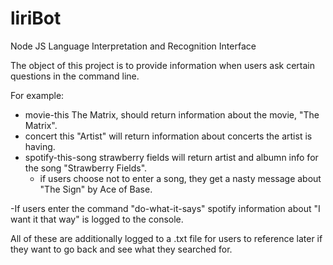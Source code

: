 # liriBot
Node JS Language Interpretation and Recognition Interface

The object of this project is to provide information when users ask certain questions in the command line.

For example:
 - movie-this The Matrix, should return information about the movie, "The Matrix".
 - concert this "Artist" will return information about concerts the artist is having.
 - spotify-this-song strawberry fields will return artist and albumn info for the song "Strawberry Fields".
   - if users choose not to enter a song, they get a nasty message about "The Sign" by Ace of Base.
   
 -If users enter the command "do-what-it-says" spotify information about "I want it that way" is logged to the console.
 
 All of these are additionally logged to a .txt file for users to reference later if they want to go back and see what they searched for.
